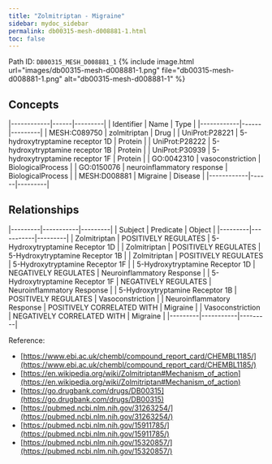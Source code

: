```yaml
---
title: "Zolmitriptan - Migraine"
sidebar: mydoc_sidebar
permalink: db00315-mesh-d008881-1.html
toc: false 
---
```



Path ID: `DB00315_MESH_D008881_1`
{% include image.html url="images/db00315-mesh-d008881-1.png" file="db00315-mesh-d008881-1.png" alt="db00315-mesh-d008881-1" %}

## Concepts

|------------|------|---------|
| Identifier | Name | Type    |
|------------|------|---------|
| MESH:C089750 | zolmitriptan | Drug |
| UniProt:P28221 | 5-hydroxytryptamine receptor 1D | Protein |
| UniProt:P28222 | 5-hydroxytryptamine receptor 1B | Protein |
| UniProt:P30939 | 5-hydroxytryptamine receptor 1F | Protein |
| GO:0042310 | vasoconstriction | BiologicalProcess |
| GO:0150076 | neuroinflammatory response | BiologicalProcess |
| MESH:D008881 | Migraine | Disease |
|------------|------|---------|

## Relationships

|---------|-----------|---------|
| Subject | Predicate | Object  |
|---------|-----------|---------|
| Zolmitriptan | POSITIVELY REGULATES | 5-Hydroxytryptamine Receptor 1D |
| Zolmitriptan | POSITIVELY REGULATES | 5-Hydroxytryptamine Receptor 1B |
| Zolmitriptan | POSITIVELY REGULATES | 5-Hydroxytryptamine Receptor 1F |
| 5-Hydroxytryptamine Receptor 1D | NEGATIVELY REGULATES | Neuroinflammatory Response |
| 5-Hydroxytryptamine Receptor 1F | NEGATIVELY REGULATES | Neuroinflammatory Response |
| 5-Hydroxytryptamine Receptor 1B | POSITIVELY REGULATES | Vasoconstriction |
| Neuroinflammatory Response | POSITIVELY CORRELATED WITH | Migraine |
| Vasoconstriction | NEGATIVELY CORRELATED WITH | Migraine |
|---------|-----------|---------|

Reference: 
  - [https://www.ebi.ac.uk/chembl/compound_report_card/CHEMBL1185/](https://www.ebi.ac.uk/chembl/compound_report_card/CHEMBL1185/)
  - [https://en.wikipedia.org/wiki/Zolmitriptan#Mechanism_of_action](https://en.wikipedia.org/wiki/Zolmitriptan#Mechanism_of_action)
  - [https://go.drugbank.com/drugs/DB00315](https://go.drugbank.com/drugs/DB00315)
  - [https://pubmed.ncbi.nlm.nih.gov/31263254/](https://pubmed.ncbi.nlm.nih.gov/31263254/)
  - [https://pubmed.ncbi.nlm.nih.gov/15911785/](https://pubmed.ncbi.nlm.nih.gov/15911785/)
  - [https://pubmed.ncbi.nlm.nih.gov/15320857/](https://pubmed.ncbi.nlm.nih.gov/15320857/)
